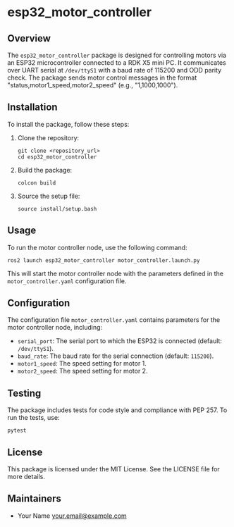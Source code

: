 # esp32_motor_controller

## Overview
The `esp32_motor_controller` package is designed for controlling motors via an ESP32 microcontroller connected to a RDK X5 mini PC. It communicates over UART serial at `/dev/ttyS1` with a baud rate of 115200 and ODD parity check. The package sends motor control messages in the format "status,motor1_speed,motor2_speed" (e.g., "1,1000,1000").

## Installation
To install the package, follow these steps:

1. Clone the repository:
   ```
   git clone <repository_url>
   cd esp32_motor_controller
   ```

2. Build the package:
   ```
   colcon build
   ```

3. Source the setup file:
   ```
   source install/setup.bash
   ```

## Usage
To run the motor controller node, use the following command:

```
ros2 launch esp32_motor_controller motor_controller.launch.py
```

This will start the motor controller node with the parameters defined in the `motor_controller.yaml` configuration file.

## Configuration
The configuration file `motor_controller.yaml` contains parameters for the motor controller node, including:

- `serial_port`: The serial port to which the ESP32 is connected (default: `/dev/ttyS1`).
- `baud_rate`: The baud rate for the serial connection (default: `115200`).
- `motor1_speed`: The speed setting for motor 1.
- `motor2_speed`: The speed setting for motor 2.

## Testing
The package includes tests for code style and compliance with PEP 257. To run the tests, use:

```
pytest
```

## License
This package is licensed under the MIT License. See the LICENSE file for more details.

## Maintainers
- Your Name <your.email@example.com>